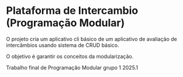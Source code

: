 # Plataforma de Intercambio (Programação Modular)
O projeto cria um aplicativo cli básico de um aplicativo de avaliação de intercâmbios usando sistema de CRUD básico.

O objetivo é garantir os conceitos da modularização.

Trabalho final de Programação Modular grupo 1 2025.1
